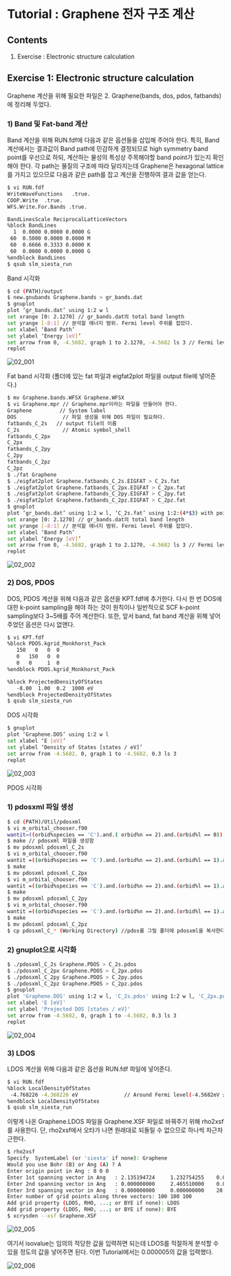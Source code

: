 Tutorial : Graphene 전자 구조 계산
===============================


## Contents

1. Exercise : Electronic structure calculation
  
  
  
## Exercise 1: Electronic structure calculation
Graphene 계산을 위해 필요한 파일은 2. Graphene(bands, dos, pdos, fatbands)에 정리해 두었다.
  
### 1) Band 및 Fat-band 계산
Band 계산을 위해 RUN.fdf에 다음과 같은 옵션들을 삽입해 주어야 한다. 특히, Band 계산에서는 결과값이 Band path에 민감하게 결정되므로 high symmetry band point를 우선으로 하되, 계산하는 물성의 특성상 주목해야할 band point가 있는지 확인해야 한다. 각 path는 물질의 구조에 따라 달라지는데 Graphene은 hexagonal lattice를 가지고 있으므로 다음과 같은 path를 잡고 계산을 진행하여 결과 값을 얻는다.

```bash
$ vi RUN.fdf
WriteWaveFunctions   .true.
COOP.Write  .true.
WFS.Write.For.Bands .true.

BandLinesScale ReciprocalLatticeVectors
%block BandLines
  1  0.0000 0.0000 0.0000 G
 60  0.5000 0.0000 0.0000 M
 60  0.6666 0.3333 0.0000 K
 60  0.0000 0.0000 0.0000 G
%endblock BandLines
$ qsub slm_siesta_run
```
  
Band 시각화

```bash
$ cd (PATH)/output
$ new.gnubands Graphene.bands > gr_bands.dat
$ gnuplot
plot ‘gr_bands.dat’ using 1:2 w l
set xrange [0: 2.1270] // gr_bands.dat의 total band length 
set yrange [-8:1] // 분석할 에너지 범위. Fermi level 주위를 잡았다.
set xlabel ‘Band Path’
set ylabel ‘Energy [eV]’
set arrow from 0, -4.5682, graph 1 to 2.1270, -4.5682 ls 3 // Fermi level plot
replot
```

![02_001](img/02/02_001.jpg)
  
Fat band 시각화 (폴더에 있는 fat 파일과 eigfat2plot 파일을 output file에 넣어준다.)

```bash
$ mv Graphene.bands.WFSX Graphene.WFSX
$ vi Graphene.mpr // Graphene.mpr이라는 파일을 만들어야 한다.
Graphene         // System label
DOS               // 파일 생성을 위해 DOS 파일이 필요하다.
fatbands_C_2s   // output file의 이름
C_2s              // Atomic symbol_shell
fatbands_C_2px
C_2px
fatbands_C_2py
C_2py
fatbands_C_2pz
C_2pz
$ ./fat Graphene
$ ./eigfat2plot Graphene.fatbands_C_2s.EIGFAT > C_2s.fat
$ ./eigfat2plot Graphene.fatbands_C_2px.EIGFAT > C_2px.fat
$ ./eigfat2plot Graphene.fatbands_C_2py.EIGFAT > C_2py.fat
$ ./eigfat2plot Graphene.fatbands_C_2pz.EIGFAT > C_2pz.fat
$ gnuplot
plot ‘gr_bands.dat’ using 1:2 w l, ‘C_2s.fat’ using 1:2:(4*$3) with points pt 6 ps variable, ‘C_2px.fat’ using 1:2:(4*$3) with points pt 6 ps variable, ‘C_2py.fat’ using 1:2:(4*$3) with points pt 6 ps variable, ‘C_2pz.fat’ using 1:2:(4*$3) with points pt 6 ps variable
set xrange [0: 2.1270] // gr_bands.dat의 total band length 
set yrange [-8:1] // 분석할 에너지 범위. Fermi level 주위를 잡았다.
set xlabel ‘Band Path’
set ylabel ‘Energy [eV]’
set arrow from 0, -4.5682, graph 1 to 2.1270, -4.5682 ls 3 // Fermi level plot
replot
```

![02_002](img/02/02_002.jpg)

### 2) DOS, PDOS
DOS, PDOS 계산을 위해 다음과 같은 옵션을 KPT.fdf에 추가한다. 다시 한 번 DOS에 대한 k-point sampling을 해야 하는 것이 원칙이나 일반적으로 SCF k-point sampling보다 3~5배를 주어 계산한다. 또한, 앞서 band, fat band 계산을 위해 넣어주었던 옵션은 다시 없앤다.

```bash
$ vi KPT.fdf
%block PDOS.kgrid_Monkhorst_Pack
   150   0   0  0
   0   150   0  0
   0   0     1  0
%endblock PDOS.kgrid_Monkhorst_Pack

%block ProjectedDensityOfStates
   -8.00  1.00  0.2  1000 eV
%endblock ProjectedDensityOfStates
$ qsub slm_siesta_run
```

DOS 시각화
```bash
$ gnuplot
plot ‘Graphene.DOS’ using 1:2 w l
set xlabel ‘E [eV]’
set ylabel ‘Density of States [states / eV]’
set arrow from -4.5682, 0, graph 1 to -4.5682, 0.3 ls 3
replot
```

![02_003](img/02/02_003.jpg)

PDOS 시각화

### 1) pdosxml 파일 생성

```bash
$ cd (PATH)/Util/pdosxml
$ vi m_orbital_chooser.f90
wantit=((orbid%species == 'C').and.( orbid%n == 2).and.(orbid%l == 0)) // C_2s
$ make // pdosxml 파일을 생성함
$ mv pdosxml pdosxml_C_2s
$ vi m_orbital_chooser.f90
wantit =((orbid%species == 'C').and.(orbid%n == 2).and.(orbid%l == 1).and.(orbid%m == -1)) // C_2px
$ make
$ mv pdosxml pdosxml_C_2px
$ vi m_orbital_chooser.f90
wantit =((orbid%species == 'C').and.(orbid%n == 2).and.(orbid%l == 1).and.(orbid%m == 1)) // C_2py
$ make
$ mv pdosxml pdosxml_C_2py
$ vi m_orbital_chooser.f90
wantit =((orbid%species == 'C').and.(orbid%n == 2).and.(orbid%l == 1).and.(orbid%m == 0)) // C_2pz
$ make
$ mv pdosxml pdosxml_C_2pz
$ cp pdosxml_C_* (Working Directory) //pdos를 그릴 폴더에 pdosxml을 복사한다
```

### 2) gnuplot으로 시각화

```bash
$ ./pdosxml_C_2s Graphene.PDOS > C_2s.pdos
$ ./pdosxml_C_2px Graphene.PDOS > C_2px.pdos
$ ./pdosxml_C_2py Graphene.PDOS > C_2py.pdos
$ ./pdosxml_C_2pz Graphene.PDOS > C_2pz.pdos
$ gnuplot
plot 'Graphene.DOS' using 1:2 w l, 'C_2s.pdos' using 1:2 w l, 'C_2px.pdos' using 1:2 w l, 'C_2py.pdos' using 1:2 w l, 'C_2pz.pdos' using 1:2 w l
set xlabel 'E [eV]'
set ylabel 'Projected DOS [states / eV]'
set arrow from -4.5682, 0, graph 1 to -4.5682, 0.3 ls 3
replot
```

![02_004](img/02/02_004.jpg)

### 3) LDOS
LDOS 계산을 위해 다음과 같은 옵션을 RUN.fdf 파일에 넣어준다.

```bash
$ vi RUN.fdf
%block LocalDensityOfStates
 -4.768226 -4.368226 eV               // Around Fermi level(-4.5682eV ± 0.2eV)
%endblock LocalDensityOfStates
$ qsub slm_siesta_run
```
이렇게 나온 Graphene.LDOS 파일을 Graphene.XSF 파일로 바꿔주기 위해 rho2xsf를 사용한다. 단, rho2xsf에서 오타가 나면 원래대로 되돌릴 수 없으므로 하나씩 차근차근한다.

```bash
$ rho2xsf
Specify  SystemLabel (or 'siesta' if none): Graphene
Would you use Bohr (B) or Ang (A) ? A
Enter origin point in Ang : 0 0 0
Enter 1st spanning vector in Ang   : 2.135194724     1.232754255    0.000000000
Enter 2nd spanning vector in Ang   : 0.000000000     2.465510000    0.000000000
Enter 3rd spanning vector in Ang   : 0.000000000     0.000000000    20.211420000
Enter number of grid points along three vectors: 100 100 100
Add grid property (LDOS, RHO, ...; or BYE if none): LDOS
Add grid property (LDOS, RHO, ...; or BYE if none): BYE
$ xcrysden --xsf Graphene.XSF
```
  
![02_005](img/02/02_005.jpg)
  
여기서 isovalue는 임의의 적당한 값을 입력하면 되는데 LDOS를 적절하게 분석할 수 있을 정도의 값을 넣어주면 된다. 이번 Tutorial에서는 0.000005의 값을 입력했다.

![02_006](img/02/02_006.jpg)

